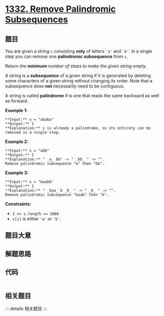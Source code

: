 # [1332. Remove Palindromic Subsequences](https://leetcode.com/problems/remove-palindromic-subsequences)

## 题目

You are given a string `s` consisting **only** of letters `'a'` and `'b'`. In
a single step you can remove one **palindromic subsequence** from `s`.

Return _the **minimum** number of steps to make the given string empty_.

A string is a **subsequence** of a given string if it is generated by deleting
some characters of a given string without changing its order. Note that a
subsequence does **not** necessarily need to be contiguous.

A string is called **palindrome** if is one that reads the same backward as
well as forward.



**Example 1:**

    
    
    **Input:** s = "ababa"
    **Output:** 1
    **Explanation:** s is already a palindrome, so its entirety can be removed in a single step.
    

**Example 2:**

    
    
    **Input:** s = "abb"
    **Output:** 2
    **Explanation:** " _a_ bb" -> " _bb_ " -> "". 
    Remove palindromic subsequence "a" then "bb".
    

**Example 3:**

    
    
    **Input:** s = "baabb"
    **Output:** 2
    **Explanation:** " _baa_ b _b_ " -> " _b_ " -> "". 
    Remove palindromic subsequence "baab" then "b".
    



**Constraints:**

  * `1 <= s.length <= 1000`
  * `s[i]` is either `'a'` or `'b'`.


## 题目大意

## 解题思路

## 代码

```javascript

```

## 相关题目

::: details 相关题目
:::
